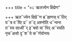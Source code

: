 +++
title = "०८ ऋतज्येन क्षिप्रेण"

+++
ऋत᳓ज्येन क्षिप्रे᳓ण ब्र᳓ह्मणस् प᳓तिर्  
य᳓त्र व᳓ष्टि प्र᳓ त᳓द् अश्नोति ध᳓न्वना  
त᳓स्य साध्वी᳓र् इ᳓षवो या᳓भिर् अ᳓स्यति  
नृच᳓क्षसो दृ᳓श᳓ये क᳓र्णयोनयः